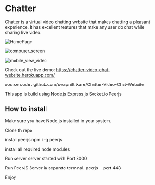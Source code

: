# Chatter

Chatter is a virtual video chatting website that makes chatting a pleasant experience. It has excellent features that make any user do chat while sharing live video.


![HomePage](https://user-images.githubusercontent.com/88594369/135595809-8383d9d1-7f70-4627-a65a-09b174ffe140.PNG)

![computer_screen](https://user-images.githubusercontent.com/88594369/135596175-6ce48f3a-1884-4377-9939-592f21ab4275.PNG)

![mobile_view_video](https://user-images.githubusercontent.com/88594369/135596198-d72a844f-19da-4639-bd95-659d2ea4999f.jpg)


Check out the live demo: https://chatter-video-chat-website.herokuapp.com/

source code : github.com/swapniltitkare/Chatter-Video-Chat-Website

This app is build using
Node.js
Express.js
Socket.io
Peerjs

## How to install

Make sure you have Node.js installed in your system.

Clone th repo

install peerjs
npm i -g peerjs

install all required node modules

Run server
server started with Port 3000

Run PeerJS Server in separate terminal.
peerjs --port 443

Enjoy
